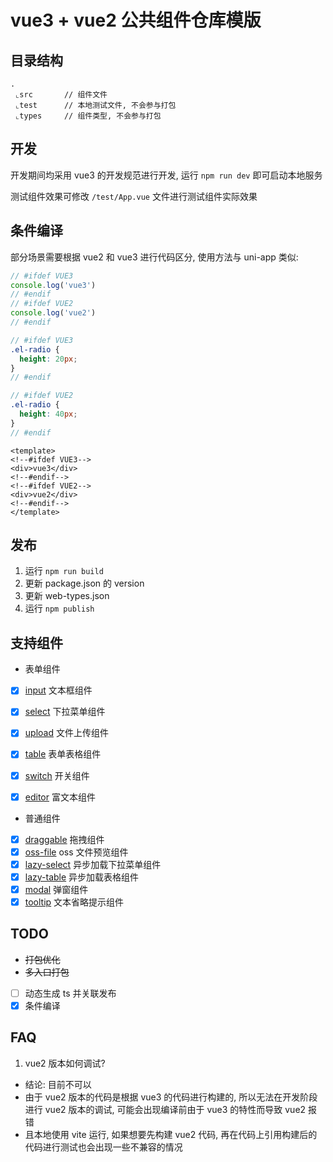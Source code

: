 # vue3 + vue2 公共组件仓库模版

## 目录结构
```
.
 ⌞src       // 组件文件
 ⌞test      // 本地测试文件, 不会参与打包
 ⌞types     // 组件类型, 不会参与打包
```


## 开发
开发期间均采用 vue3 的开发规范进行开发, 运行 `npm run dev` 即可启动本地服务

测试组件效果可修改 `/test/App.vue` 文件进行测试组件实际效果

## 条件编译
部分场景需要根据 vue2 和 vue3 进行代码区分, 使用方法与 uni-app 类似: 
```javascript
// #ifdef VUE3
console.log('vue3')
// #endif
// #ifdef VUE2
console.log('vue2')
// #endif
```

```scss
// #ifdef VUE3
.el-radio {
  height: 20px;
}
// #endif

// #ifdef VUE2
.el-radio {
  height: 40px;
}
// #endif
```

```vue
<template>
<!--#ifdef VUE3-->
<div>vue3</div>
<!--#endif-->
<!--#ifdef VUE2-->
<div>vue2</div>
<!--#endif-->
</template>
```

## 发布
1. 运行 `npm run build`
2. 更新 package.json 的 version
3. 更新 web-types.json
4. 运行 `npm publish`

## 支持组件

- 表单组件

- [x] [input](./src/components/form/input/README.md) 文本框组件
- [x] [select](./src/components/form/select/README.md) 下拉菜单组件
- [x] [upload](./src/components/form/upload/README.md) 文件上传组件
- [x] [table](./src/components/form/table/README.md) 表单表格组件
- [x] [switch](./src/components/form/switch/README.md) 开关组件
- [x] [editor](./src/components/form/editor/README.md) 富文本组件


- 普通组件

- [x] [draggable](./src/components/draggable/README.md) 拖拽组件
- [x] [oss-file](./src/components/form/upload/components/oss-file/README.md) oss 文件预览组件
- [x] [lazy-select](./src/components/lazy-select/README.md) 异步加载下拉菜单组件
- [x] [lazy-table](./src/components/lazy-table/README.md) 异步加载表格组件
- [x] [modal](./src/components/modal/README.md) 弹窗组件
- [x] [tooltip](./src/components/tooltip/README.md) 文本省略提示组件

## TODO
- ~~打包优化~~
- ~~多入口打包~~
- [ ] 动态生成 ts 并关联发布
- [x] 条件编译

## FAQ
1. vue2 版本如何调试?
- 结论: 目前不可以
- 由于 vue2 版本的代码是根据 vue3 的代码进行构建的, 所以无法在开发阶段进行 vue2 版本的调试, 可能会出现编译前由于 vue3 的特性而导致 vue2 报错
- 且本地使用 vite 运行, 如果想要先构建 vue2 代码, 再在代码上引用构建后的代码进行测试也会出现一些不兼容的情况


